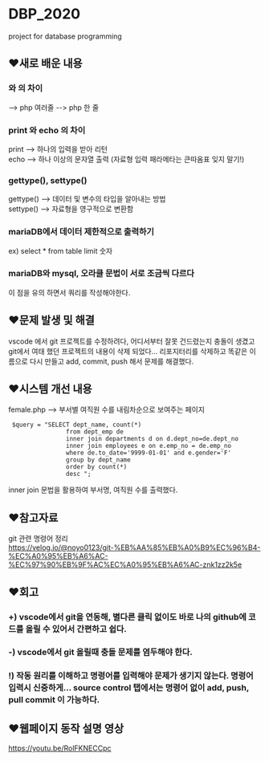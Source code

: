 # DBP_2020
project for database programming


## ❤새로 배운 내용
### <?php ?> 와 <?= ?>의 차이

<?php ?> --> php 여러줄  
<?= ?> --> php 한 줄

### print 와 echo 의 차이
print --> 하나의 입력을 받아 리턴  
echo --> 하나 이상의 문자열 출력 (자료형 입력 패라메타는 큰따옴표 잊지 말기!)

### gettype(), settype()
gettype() --> 데이터 및 변수의 타입을 알아내는 방법  
settype() --> 자료형을 영구적으로 변환함
### mariaDB에서 데이터 제한적으로 출력하기
ex) select * from table limit 숫자

### mariaDB와 mysql, 오라클 문법이 서로 조금씩 다르다
이 점을 유의 하면서 쿼리를 작성해야한다.  




## ❤문제 발생 및 해결
vscode 에서 git 프로젝트를 수정하려다, 어디서부터 잘못 건드렸는지 충돌이 생겼고 git에서 여태 했던 프로젝트의 내용이 삭제 되었다... 리포지터리를 삭제하고 똑같은 이름으로 다시 만들고 add, commit, push 해서 문제를 해결했다.

## ❤시스템 개선 내용
female.php --> 부서별 여직원 수를 내림차순으로 보여주는 페이지   
~~~
 $query = "SELECT dept_name, count(*)
                from dept_emp de
                inner join departments d on d.dept_no=de.dept_no
                inner join employees e on e.emp_no = de.emp_no
                where de.to_date='9999-01-01' and e.gender='F'
                group by dept_name
                order by count(*) 
                desc ";
~~~  
inner join 문법을 활용하여 부서명, 여직원 수를 출력했다.  


## ❤참고자료
git 관련 명령어 정리  
https://velog.io/@noyo0123/git-%EB%AA%85%EB%A0%B9%EC%96%B4-%EC%A0%95%EB%A6%AC-%EC%97%90%EB%9F%AC%EC%A0%95%EB%A6%AC-znk1zz2k5e

## ❤회고
### +) vscode에서 git을 연동해, 별다른 클릭 없이도 바로 나의 github에 코드를 올릴 수 있어서 간편하고 쉽다.  
### -) vscode에서 git 올릴때 충돌 문제를 염두해야 한다. 
### !) 작동 원리를 이해하고 명령어를 입력해야 문제가 생기지 않는다.  명령어 입력시 신중하게... source control 탭에서는 명령어 없이 add, push, pull commit 이 가능하다. 

## ❤웹페이지 동작 설명 영상
https://youtu.be/RolFKNECCpc
